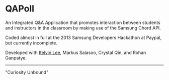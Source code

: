 QAPoll
=====

An Integrated Q&A Application that promotes interaction between students and instructors in the classroom by making use of the Samsung Chord API.

Coded almost in full at the 2013 Samsung Developers Hackathon at Paypal, but currently incomplete.

Developed with [Kelvin Lee](https://github.com/sweetcheekz), Markus Salasoo, Crystal Qin, and Rohan Ganpatye.

---

"Curiosity Unbound"